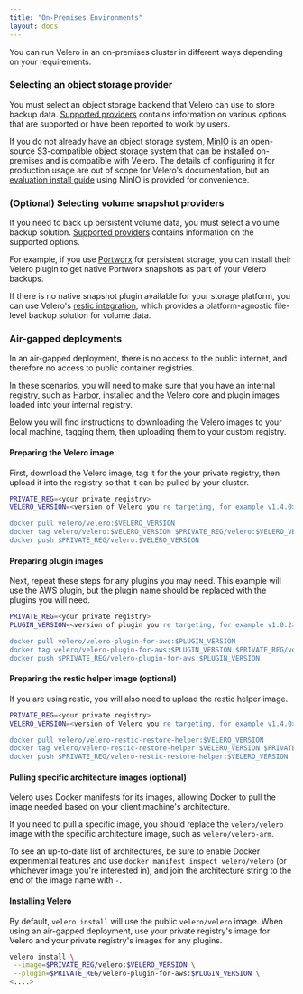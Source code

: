 ```yaml
---
title: "On-Premises Environments"
layout: docs
---
```


You can run Velero in an on-premises cluster in different ways depending on your requirements.

### Selecting an object storage provider

You must select an object storage backend that Velero can use to store backup data. [Supported providers][0] contains information on various
options that are supported or have been reported to work by users.

If you do not already have an object storage system, [MinIO][2] is an open-source S3-compatible object storage system that can be installed on-premises and is compatible with Velero. The details of configuring it for production usage are out of scope for Velero's documentation, but an [evaluation install guide][3] using MinIO is provided for convenience.

### (Optional) Selecting volume snapshot providers

If you need to back up persistent volume data, you must select a volume backup solution. [Supported providers][0] contains information on the supported options.

For example, if you use [Portworx][4] for persistent storage, you can install their Velero plugin to get native Portworx snapshots as part of your Velero backups.

If there is no native snapshot plugin available for your storage platform, you can use Velero's [restic integration][1], which provides a platform-agnostic file-level backup solution for volume data.

### Air-gapped deployments

In an air-gapped deployment, there is no access to the public internet, and therefore no access to public container registries.

In these scenarios, you will need to make sure that you have an internal registry, such as [Harbor][5], installed and the Velero core and plugin images loaded into your internal registry.

Below you will find instructions to downloading the Velero images to your local machine, tagging them, then uploading them to your custom registry.

#### Preparing the Velero image

First, download the Velero image, tag it for the your private registry, then upload it into the registry so that it can be pulled by your cluster.

```bash
PRIVATE_REG=<your private registry>
VELERO_VERSION=<version of Velero you're targeting, for example v1.4.0>

docker pull velero/velero:$VELERO_VERSION
docker tag velero/velero:$VELERO_VERSION $PRIVATE_REG/velero:$VELERO_VERSION
docker push $PRIVATE_REG/velero:$VELERO_VERSION
```

#### Preparing plugin images

Next, repeat these steps for any plugins you may need. This example will use the AWS plugin, but the plugin name should be replaced with the plugins you will need.

```bash
PRIVATE_REG=<your private registry>
PLUGIN_VERSION=<version of plugin you're targeting, for example v1.0.2>

docker pull velero/velero-plugin-for-aws:$PLUGIN_VERSION
docker tag velero/velero-plugin-for-aws:$PLUGIN_VERSION $PRIVATE_REG/velero-plugin-for-aws:$PLUGIN_VERSION
docker push $PRIVATE_REG/velero-plugin-for-aws:$PLUGIN_VERSION
```

#### Preparing the restic helper image (optional)

If you are using restic, you will also need to upload the restic helper image.

```bash
PRIVATE_REG=<your private registry>
VELERO_VERSION=<version of Velero you're targeting, for example v1.4.0>

docker pull velero/velero-restic-restore-helper:$VELERO_VERSION
docker tag velero/velero-restic-restore-helper:$VELERO_VERSION $PRIVATE_REG/velero-restic-restore-helper:$VELERO_VERSION
docker push $PRIVATE_REG/velero-restic-restore-helper:$VELERO_VERSION
```

#### Pulling specific architecture images (optional)

Velero uses Docker manifests for its images, allowing Docker to pull the image needed based on your client machine's architecture.

If you need to pull a specific image, you should replace the `velero/velero` image with the specific architecture image, such as `velero/velero-arm`.

To see an up-to-date list of architectures, be sure to enable Docker experimental features and use `docker manifest inspect velero/velero` (or whichever image you're interested in), and join the architecture string to the end of the image name with `-`.

#### Installing Velero

By default, `velero install` will use the public `velero/velero` image. When using an air-gapped deployment, use your private registry's image for Velero and your private registry's images for any plugins.

```bash
velero install \
 --image=$PRIVATE_REG/velero:$VELERO_VERSION \
 --plugin=$PRIVATE_REG/velero-plugin-for-aws:$PLUGIN_VERSION \
<....>
```


[0]: supported-providers.md
[1]: restic.md
[2]: https://min.io
[3]: contributions/minio.md
[4]: https://portworx.com
[5]: https://goharbor.io/

